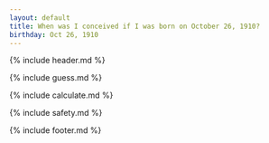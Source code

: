 ```yaml
---
layout: default
title: When was I conceived if I was born on October 26, 1910?
birthday: Oct 26, 1910
---
```


{% include header.md %}

{% include guess.md %}

{% include calculate.md %}

{% include safety.md %}

{% include footer.md %}



